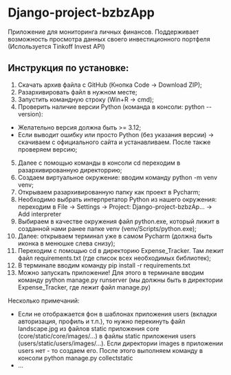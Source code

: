 # Django-project-bzbzApp
Приложение для мониторинга личных финансов. Поддерживает возможность просмотра данных своего инвестиционного портфеля (Используется Tinkoff Invest API)

## Инструкция по установке:
1. Скачать архив файла с GitHub (Кнопка Code -> Download ZIP);
2. Разархивировать файл в нужном месте;
3. Запустить командную строку (Win+R -> cmd);
4. Проверить наличие версии Python (команда в консоли: python --version):
  - Желательно версия должна быть >= 3.12;
  - Если выводит ошибку или просто Python (без указания версии) -> скачиваем с официального сайта и устанавливаем. После также проверяем версию;
5. Далее с помощью команды в консоли cd <path> переходим в разархивированную директоррию;
6. Создаем виртуальное окружение: вводим команду python -m venv venv;
7. Открываем разархивированную папку как проект в Pycharm;
8. Необходимо выбрать интерпретатор Python из нашего окружения: переходим в File -> Settings -> Project: Django-project-bzbzAp... -> Add interpreter
9. Выбираем в качестве окружения файл python.exe, который лижит в созданной нами ранее папке venv (venv/Scripts/python.exe);
10. Далее: открываем терминал уже в самом Pycharm (должна быть иконка в менюшке слева снизу);
11. Переходим с помощью cd <path> в директорию Expense_Tracker. Там лежит файл requirements.txt (где список всех необходимых библиотек);
12. В терминале вводим команду pip install -r requirements.txt
13. Можно запускать приложение! Для этого в терминале вводим команду python manage.py runserver (мы должны быть в директории Expense_Tracker, где лежит файл manage.py)

Несколько примечаний:
- Если не отображается фон в шаблонах приложения users (вкладки авторизация, профиль и т.п.), то нужно перекинуть файл landscape.jpg из файлов static приложения core (core/static/core/images/...) в файлы static приложения users (users/static/users/images/...). Если директории images в приложении users нет - то создаем его. После этого выполняем команду в консоли python manage.py collectstatic
- ...
